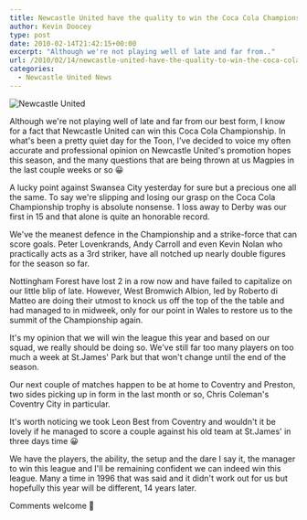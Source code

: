 ```yaml
---
title: Newcastle United have the quality to win the Coca Cola Championship
author: Kevin Doocey
type: post
date: 2010-02-14T21:42:15+00:00
excerpt: "Although we're not playing well of late and far from.."
url: /2010/02/14/newcastle-united-have-the-quality-to-win-the-coca-cola-championship/
categories:
  - Newcastle United News
---
```


![Newcastle United](https://i.telegraph.co.uk/telegraph/multimedia/archive/01470/kevin-nolan_1470069c.jpg "Newcastle - Have the ability to shrug off the competition in the league")

Although we're not playing well of late and far from our best form, I know for a fact that Newcastle United can win this Coca Cola Championship. In what's been a pretty quiet day for the Toon, I've decided to voice my often accurate and professional opinion on Newcastle United's promotion hopes this season, and the many questions that are being thrown at us Magpies in the last  couple weeks or so 😀

A lucky point against Swansea City yesterday for sure but a precious one all the same. To say we're slipping and losing our grasp on the Coca Cola Championship trophy is absolute nonsense. 1 loss away to Derby was our first in 15 and that alone is quite an honorable record.

We've the meanest defence in the Championship and a strike-force that can score goals. Peter Lovenkrands, Andy Carroll and even Kevin Nolan who practically acts as a 3rd striker, have all notched up nearly double figures for the season so far.

Nottingham Forest have lost 2 in a row now and have failed to capitalize on our little blip of late. However, West Bromwich Albion, led by Roberto di Matteo are doing their utmost to knock us off the top of the the table and had managed to in midweek, only for our point in Wales to restore us to the summit of the Championship again.

It's my opinion that we will win the league this year and based on our squad, we really should be doing so. We've still far too many players on too much a week at St.James' Park but that won't change until the end of the season.

Our next couple of matches happen to be at home to Coventry and Preston, two sides picking up in form in the last month or so, Chris Coleman's Coventry City in particular.

It's worth noticing we took Leon Best from Coventry and wouldn't it be lovely if he managed to score a couple against his old team at St.James' in three days time 😀

We have the players, the ability, the setup and the dare I say it, the manager to win this league and I'll be remaining confident we can indeed win this league. Many a time in 1996 that was said and it didn't work out for us but hopefully this year will be different, 14 years later.

Comments welcome 🙂
